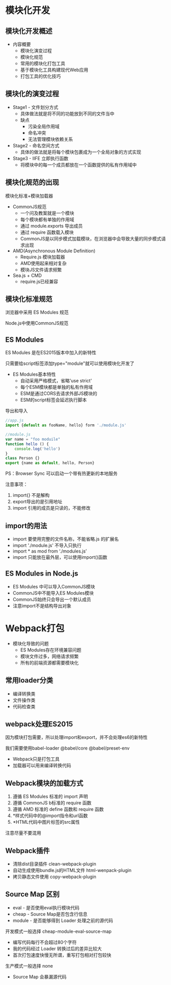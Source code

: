 # 模块化开发
## 模块化开发概述

* 内容概要
  * 模块化演变过程
  * 模块化规范
  * 常用的模块化打包工具
  * 基于模块化工具构建现代Web应用
  * 打包工具的优化技巧

## 模块化的演变过程

* Stage1 - 文件划分方式
  * 具体做法就是将不同的功能放到不同的文件当中
  * 缺点 
    * 污染全局作用域
    * 命名冲突
    * 无法管理模块依赖关系
* Stage2 - 命名空间方式
  * 具体的做法就是将每个模块包裹成为一个全局对象的方式实现
* Stage3 - IIFE 立即执行函数
  * 将模块中的每一个成员都放在一个函数提供的私有作用域中

## 模块化规范的出现

模块化标准+模块加载器

* CommonJS规范
  * 一个问及教案就是一个模块
  * 每个模块都有单独的作用域
  * 通过 module.exports 导出成员
  * 通过 require 函数载入模块
  * CommonJS是以同步模式加载模块，在浏览器中会导致大量的同步模式请求出现
* AMD(Asynchronous Module Definition)
  * Require.js 模块加载器
  * AMD使用起来相对复杂
  * 模块JS文件请求频繁
* Sea.js + CMD
  * require.js已经兼容

## 模块化标准规范

浏览器中采用 ES Modules 规范 

Node.js中使用CommonJS规范

## ES Modules

ES Modules 是在ES2015版本中加入的新特性

只需要给script标签添加type="module"就可以使用模块化开发了

* ES Modules基本特性
  * 自动采用严格模式，省略'use strict'
  * 每个ESM模块都是单独的私有作用域
  * ESM是通过CORS去请求外部JS模块的
  * ESM的script标签会延迟执行脚本

导出和导入

```javascript
//app.js
import {default as fooName, hello} form './module.js'
```

```javascript
//module.js
var name = "foo moduile"
function hello () {
    console.log('hello')
}
class Person {}
export {name as default, hello, Person}
```

PS：Browser Sync 可以启动一个带有热更新的本地服务

注意事项：

1. import{} 不是解构
2. export导出的是引用地址
3. import 引用的成员是只读的，不能修改

## import的用法

* import 要使用完整的文件名称，不能省略.js 的扩展名
* import './module.js' 不导入只执行
* import * as mod from ‘./modules.js’
* import 只能放在最外层，可以使用import()函数



##  ES Modules in Node.js

* ES Modules 中可以导入CommonJS模块
* CommonJS中不能导入ES Modules模块
* CommonJS始终只会导出一个默认成员
* 注意import不是结构导出对象



# Webpack打包

* 模块化导致的问题
  * ES Modules存在环境兼容问题
  * 模块文件过多，网络请求频繁
  * 所有的前端资源都需要模块化 

## 常用loader分类

* 编译转换类
* 文件操作类
* 代码检查类

## webpack处理ES2015

因为模块打包需要，所以处理import和export，并不会处理es6的新特性

我们需要使用babel-loader @babel/core @babel/preset-env

* Webpack只是打包工具
* 加载器可以用来编译转换代码

## Webpack模块的加载方式

1. 遵循 ES Modules 标准的 import 声明
2. 遵循 CommonJS b标准的 require 函数
3. 遵循 AMD 标准的 define 函数和 require 函数
4. *样式代码中的@import指令和url函数
5. *HTML代码中图片标签的src属性

注意尽量不要混用

## Webpack插件

* 清除dist目录插件 clean-webpack-plugin
* 自动生成使用bundle.js的HTML文件 html-wenpack-plugin
* 拷贝静态文件使用 copy-webpack-plugin 

## Source Map 区别

* eval - 是否使用eval执行模块代码
* cheap - Source Map是否包含行信息
* module - 是否能够得到 Loader 处理之前的源代码

开发模式一般选择 cheap-module-eval-source-map

* 编写代码每行不会超过80个字符
* 我的代码经过 Loader 转换过后的差异比较大
* 首次打包速度快慢无所谓，重写打包相对打包较快

生产模式一般选择 none

* Source Map 会暴漏源代码